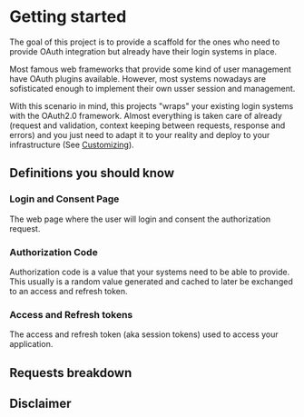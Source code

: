 # Getting started

The goal of this project is to provide a scaffold for the ones who need to provide OAuth integration but already have their login systems in place.

Most famous web frameworks that provide some kind of user management have OAuth plugins available. However, most systems nowadays are sofisticated enough to implement their own usser session and management.

With this scenario in mind, this projects "wraps" your existing login systems with the OAuth2.0 framework. Almost everything is taken care of already (request and validation, context keeping between requests, response and errors) and you just need to adapt it to your reality and deploy to your infrastructure (See [Customizing](customizing.md)).


## Definitions you should know
### Login and Consent Page
The web page where the user will login and consent the authorization request.

### Authorization Code
Authorization code is a value that your systems need to be able to provide. This usually is a random value generated and cached to later be exchanged to an access and refresh token.

### Access and Refresh tokens
The access and refresh token (aka session tokens) used to access your application.


## Requests breakdown


## Disclaimer





